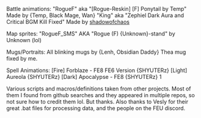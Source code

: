 Battle animations:
"RogueF" aka "[Rogue-Reskin] [F] Ponytail by Temp" Made by {Temp, Black Mage, Wan}
"King" aka "Zephiel Dark Aura and Critical BGM Kill Fixed" Made by [shadowofchaos](https://forums.serenesforest.net/topic/19553-king-zephiel-in-fe7-animation-screwup-and-fix/)

Map sprites:
"RogueF_SMS" AKA "Rogue (F) {Unknown}-stand" by Unknown (lol)

Mugs/Portraits:
All blinking mugs by {Lenh, Obsidian Daddy}
Thea mug fixed by me.

Spell Animations:
[Fire] Forblaze - FE8  FE6 Version {SHYUTERz}
[Light] Aureola {SHYUTERz}
[Dark] Apocalypse - FE8 {SHYUTERz}  1

Various scripts and macros/definitions taken from other projects. Most of them I found from github searches and they appeared in multiple repos, so not sure how to credit them lol. But thanks.
Also thanks to Vesly for their great .bat files for processing data, and the people on the FEU discord.